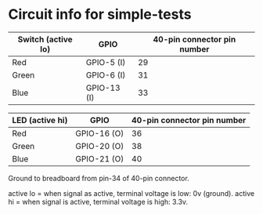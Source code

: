 # Circuit info for simple-tests

Switch (active lo) | GPIO  | 40-pin connector pin number
------ | ----- | -------------------------
Red | GPIO-5 (I) | 29
Green | GPIO-6 (I) | 31
Blue | GPIO-13 (I) | 33

LED (active hi) | GPIO | 40-pin connector pin number
------ | ----- | -------------------------
Red | GPIO-16 (O) | 36
Green | GPIO-20 (O) | 38
Blue | GPIO-21 (O) | 40

Ground to breadboard from pin-34 of 40-pin connector.

active lo = when signal as active, terminal voltage is low: 0v (ground).
active hi = when signal is active, terminal voltage is high: 3.3v. 
